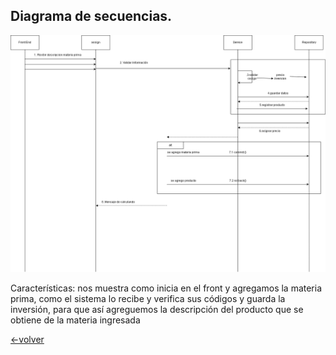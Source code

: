 ## Diagrama de secuencias.

![Crear una ruta](https://github.com/anyilondo/businees/blob/51ab37bbec37db0870313fc2dc1af1c62b18f9e6/imagenes/Vista%20Proceso/Diagrama-Secuencia-crear%20producto.png)

Características: nos muestra como inicia en el front y agregamos la materia prima, como el sistema lo recibe y verifica sus códigos y guarda la inversión, para que así agreguemos la descripción del producto que se obtiene de la materia ingresada 

[<-volver]( https://github.com/anyilondo/businees/blob/085bec48921db243284b2817ae46ce60c478bee5/businnes%20house.md)
